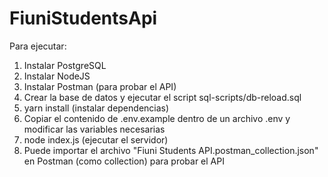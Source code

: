 # FiuniStudentsApi

Para ejecutar:
1. Instalar PostgreSQL
2. Instalar NodeJS
3. Instalar Postman (para probar el API)
4. Crear la base de datos y ejecutar el script sql-scripts/db-reload.sql
5. yarn install (instalar dependencias)
6. Copiar el contenido de .env.example dentro de un archivo .env y modificar las variables necesarias
7. node index.js (ejecutar el servidor)
8. Puede importar el archivo "Fiuni Students API.postman_collection.json" en Postman (como collection) para probar el API

